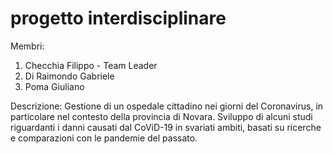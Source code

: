 # progetto interdisciplinare
Membri:
1) Checchia Filippo - Team Leader
2) Di Raimondo Gabriele
3) Poma Giuliano

Descrizione:
Gestione di un ospedale cittadino nei giorni del Coronavirus, in particolare nel contesto della provincia di Novara. Sviluppo di alcuni studi riguardanti i danni causati dal CoViD-19 in svariati ambiti, basati su ricerche e comparazioni con le pandemie del passato.


